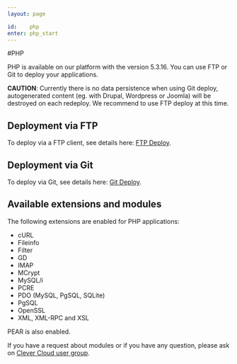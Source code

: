 ```yaml
---
layout: page

id:    php
enter: php_start
---
```

#PHP

PHP is available on our platform with the version 5.3.16. You can use FTP or Git to deploy your applications.

**CAUTION**: Currently there is no data persistence when using Git deploy, autogenerated content (eg. with Drupal, Wordpress or Joomla) will be destroyed on each redeploy. We recommend to use FTP deploy at this time.

## Deployment via FTP 
To deploy via a FTP client, see details here: <a href="/php/ftp-deploy.html">FTP Deploy</a>.  

## Deployment via Git
To deploy via Git, see details here: <a href="/php/git-deploy.html">Git Deploy</a>.

## Available extensions and modules

The following extensions are enabled for PHP applications:

 - cURL
 - Fileinfo
 - Filter
 - GD
 - IMAP
 - MCrypt
 - MySQL/i
 - PCRE
 - PDO (MySQL, PgSQL, SQLite)
 - PgSQL
 - OpenSSL
 - XML, XML-RPC and XSL

PEAR is also enabled.

If you have a request about modules or if you have any question, please ask on <a href="https://groups.google.com/forum/?fromgroups#!forum/clever-cloud-users">Clever Cloud user group</a>.
